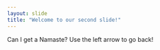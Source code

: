 ```yaml
---
layout: slide
title: "Welcome to our second slide!"
---
```

Can I get a Namaste?
Use the left arrow to go back!
